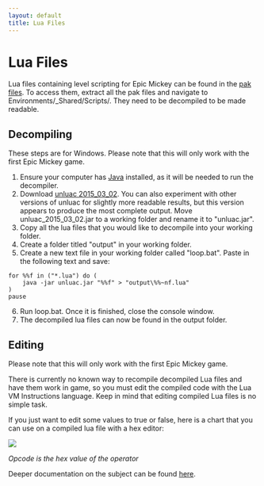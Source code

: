 ```yaml
---
layout: default
title: Lua Files
---
```


# Lua Files

Lua files containing level scripting for Epic Mickey can be found in the [pak files](./pak-files). To access them, extract all the pak files and navigate to Environments/_Shared/Scripts/. They need to be decompiled to be made readable.

## Decompiling
These steps are for Windows. Please note that this will only work with the first Epic Mickey game.
1. Ensure your computer has [Java](https://java.com/en/download/) installed, as it will be needed to run the decompiler.
2. Download [unluac 2015_03_02](https://sourceforge.net/projects/unluac/files/Unstable/unluac_2015_03_02.jar/download). You can also experiment with other versions of unluac for slightly more readable results, but this version appears to produce the most complete output. Move unluac_2015_03_02.jar to a working folder and rename it to "unluac.jar".
3. Copy all the lua files that you would like to decompile into your working folder.
4. Create a folder titled "output" in your working folder.
5. Create a new text file in your working folder called "loop.bat". Paste in the following text and save:
```
for %%f in ("*.lua") do (
    java -jar unluac.jar "%%f" > "output\%%~nf.lua"
)
pause
```
6. Run loop.bat. Once it is finished, close the console window.
7. The decompiled lua files can now be found in the output folder.

## Editing
Please note that this will only work with the first Epic Mickey game.

There is currently no known way to recompile decompiled Lua files and have them work in game, so you must edit the compiled code with the Lua VM Instructions language. Keep in mind that editing compiled Lua files is no simple task.

If you just want to edit some values to true or false, here is a chart that you can use on a compiled lua file with a hex editor:

<img src="//user-images.githubusercontent.com/83473579/143671322-2b82000d-4197-4fd0-8a1f-3941120b0512.png" class="article-image">

*Opcode is the hex value of the operator*

Deeper documentation on the subject can be found [here](http://underpop.free.fr/l/lua/docs/a-no-frills-introduction-to-lua-5.1-vm-instructions.pdf). 
